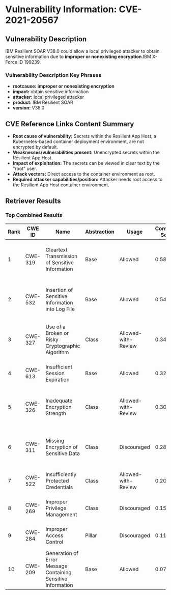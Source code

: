 # Vulnerability Information: CVE-2021-20567

## Vulnerability Description
IBM Resilient SOAR V38.0 could allow a local privileged attacker to obtain sensitive information due to **improper or nonexisting encryption**.IBM X-Force ID 199239.

### Vulnerability Description Key Phrases
- **rootcause:** **improper or nonexisting encryption**
- **impact:** obtain sensitive information
- **attacker:** local privileged attacker
- **product:** IBM Resilient SOAR
- **version:** V38.0

## CVE Reference Links Content Summary
- **Root cause of vulnerability:** Secrets within the Resilient App Host, a Kubernetes-based container deployment environment, are not encrypted by default.
- **Weaknesses/vulnerabilities present:** Unencrypted secrets within the Resilient App Host.
- **Impact of exploitation:** The secrets can be viewed in clear text by the "root" user.
- **Attack vectors:** Direct access to the container environment as root.
- **Required attacker capabilities/position:** Attacker needs root access to the Resilient App Host container environment.

## Retriever Results

### Top Combined Results

| Rank | CWE ID | Name | Abstraction | Usage | Combined Score | Retrievers | Individual Scores |
|------|--------|------|-------------|-------|---------------|------------|-------------------|
| 1 | CWE-319 | Cleartext Transmission of Sensitive Information | Base | Allowed | 0.5806 | dense, sparse, graph | dense: 0.558, sparse: 0.141, graph: 0.617 |
| 2 | CWE-532 | Insertion of Sensitive Information into Log File | Base | Allowed | 0.5452 | dense, sparse, graph | dense: 0.577, sparse: 0.108, graph: 0.543 |
| 3 | CWE-327 | Use of a Broken or Risky Cryptographic Algorithm | Class | Allowed-with-Review | 0.3473 | dense, sparse, graph | dense: 0.614, sparse: 0.154, graph: 0.548 |
| 4 | CWE-613 | Insufficient Session Expiration | Base | Allowed | 0.3204 | sparse, graph | sparse: 0.131, graph: 0.687 |
| 5 | CWE-326 | Inadequate Encryption Strength | Class | Allowed-with-Review | 0.3081 | dense, sparse, graph | dense: 0.618, sparse: 0.135, graph: 0.386 |
| 6 | CWE-311 | Missing Encryption of Sensitive Data | Class | Discouraged | 0.2840 | dense, sparse, graph | dense: 0.616, sparse: 0.226, graph: 0.551 |
| 7 | CWE-522 | Insufficiently Protected Credentials | Class | Allowed-with-Review | 0.2077 | dense, sparse | dense: 0.561, sparse: 0.127 |
| 8 | CWE-269 | Improper Privilege Management | Class | Discouraged | 0.1592 | dense, sparse | dense: 0.584, sparse: 0.111 |
| 9 | CWE-284 | Improper Access Control | Pillar | Discouraged | 0.1144 | dense, sparse | dense: 0.555, sparse: 0.110 |
| 10 | CWE-209 | Generation of Error Message Containing Sensitive Information | Base | Allowed | 0.0747 | sparse | sparse: 0.131 |

